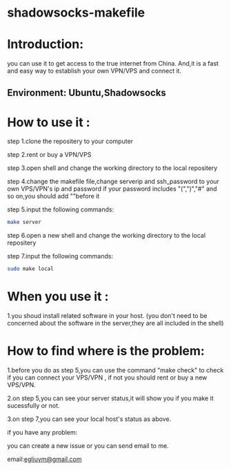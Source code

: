 # shadowsocks-makefile

# Introduction:
  you can use it to get access to the true internet from China.
  And,it is a fast and easy way to establish your own VPN/VPS and connect it.
## Environment: Ubuntu,Shadowsocks

# How to use it :
  step 1.clone the repositery to your computer
  
  step 2.rent or buy a VPN/VPS
  
  step 3.open shell and change the working directory to the local repositery
  
  step 4.change the makefile file,change serverip and ssh_password to your own VPS/VPN's ip and password
    if your password includes "(",")","#" and so on,you should add "\"before it 
  
  step 5.input the following commands:
  ```bash
  make server
  ```
  
  step 6.open a new shell and change the working directory to the local repositery
  
  step 7.input the following commands:
  ```bash
  sudo make local
  ```
  
# When you use it :

  1.you shoud install related software in your host.
  (you don't need to be concerned about the software in the server,they are all included in the shell)
  
  
# How to find where is the problem:

  1.before you do as step 5,you can use the command "make check" to check if you can connect your VPS/VPN ,
  if not you should rent or buy a new VPS/VPN.
  
  2.on step 5,you can see your server status,it will show you if you make it sucessfully or not.
  
  3.on step 7,you can see your local host's status as above.
  




if you have any problem:
  
  you can create a new issue or you can send email to me.
  
  
  
  
  
  
  email:egliuym@gmail.com
  
